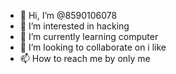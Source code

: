 - 👋 Hi, I’m @8590106078
- 👀 I’m interested in hacking
- 🌱 I’m currently learning computer
- 💞️ I’m looking to collaborate on i like
- 📫 How to reach me by only me

<!---
8590106078/8590106078 is a ✨ special ✨ repository because its `README.md` (this file) appears on your GitHub profile.
You can click the Preview link to take a look at your changes.
--->
